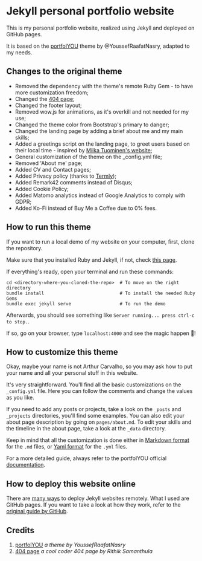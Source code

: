 # Jekyll personal portfolio website

This is my personal portfolio website, realized using Jekyll and deployed on GitHub pages.

It is based on the [portfolYOU](https://github.com/YoussefRaafatNasry/portfolYOU) theme by @YoussefRaafatNasry, adapted to my needs.

## Changes to the original theme
- Removed the dependency with the theme's remote Ruby Gem - to have more customization freedom;
- Changed the [404 page](https://oarthurcarvalho.github.io/404.html);
- Changed the footer layout;
- Removed wow.js for animations, as it's overkill and not needed for my use;
- Changed the theme color from Bootstrap's primary to danger;
- Changed the landing page by adding a brief about me and my main skills;
- Added a greetings script on the landing page, to greet users based on their local time - inspired by [Miika Tuominen's website](https://miikat.dev/);
- General customization of the theme on the _config.yml file;
- Removed 'About me' page;
- Added CV and Contact pages;
- Added Privacy policy (thanks to [Termly](https://termly.io/products/privacy-policy-generator/));
- Added Remark42 comments instead of Disqus;
- Added Cookie Policy;
- Added Matomo analytics instead of Google Analytics to comply with GDPR;
- Added Ko-Fi instead of Buy Me a Coffee due to 0% fees.

## How to run this theme
If you want to run a local demo of my website on your computer, first, clone the repository.

Make sure that you installed Ruby and Jekyll, if not, check [this page](https://jekyllrb.com/docs/installation/).

If everything's ready, open your terminal and run these commands:

```
cd <directory-where-you-cloned-the-repo>  # To move on the right directory
bundle install                            # To install the needed Ruby Gems
bundle exec jekyll serve                  # To run the demo
```
Afterwards, you should see something like `Server running... press ctrl-c to stop.`.

If so, go on your browser, type `localhost:4000` and see the magic happen 🧙!

## How to customize this theme
Okay, maybe your name is not Arthur Carvalho, so you may ask how to put your name and all your personal stuff in this website.

It's very straightforward. You'll find all the basic customizations on the `_config.yml` file. Here you can follow the comments and change the values as you like.

If you need to add any posts or projects, take a look on the `_posts` and `_projects` directories, you'll find some examples. You can also edit your about page description by going on `pages/about.md`. To edit your skills and the timeline in the about page, take a look at the `_data` directory.

Keep in mind that all the customization is done either in [Markdown format](https://www.markdownguide.org/cheat-sheet/) for the `.md` files, or [Yaml format](https://quickref.me/yaml.html) for the `.yml` files.

For a more detailed guide, always refer to the portfolYOU official [documentation](https://youssefraafatnasry.github.io/portfolYOU/docs/).

## How to deploy this website online
There are [many ways](https://jekyllrb.com/docs/deployment/third-party/#:~:text=Sites%20on%20GitHub%20Pages%20are,Jekyll%2Dpowered%20website%20for%20free.) to deploy Jekyll websites remotely. What I used are GitHub pages. If you want to take a look at how they work, refer to the [original guide by GitHub](https://docs.github.com/en/pages/quickstart).

## Credits
1. [portfolYOU](https://github.com/YoussefRaafatNasry/portfolYOU) *a theme by YoussefRaafatNasry*
2. [404 page](https://codepen.io/code2rithik/pen/PoWQYGa) *a cool coder 404 page by Rithik Samanthula*
